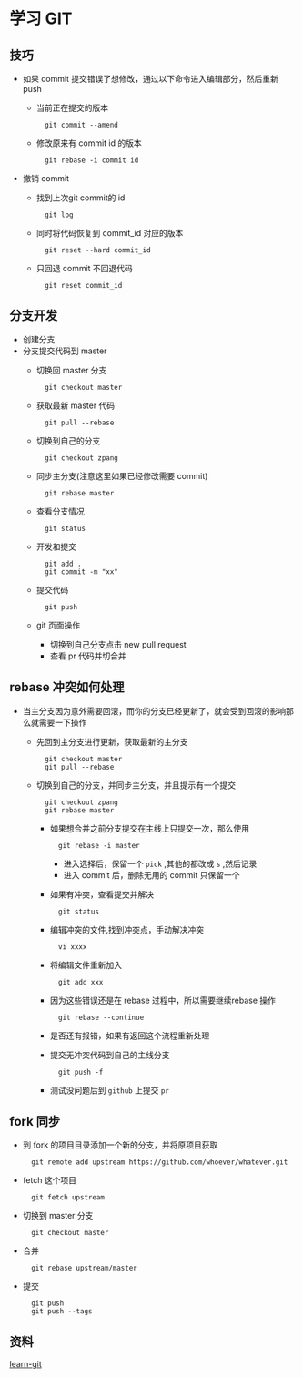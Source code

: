 # 学习 GIT

## 技巧
- 如果 commit 提交错误了想修改，通过以下命令进入编辑部分，然后重新 push
	- 当前正在提交的版本
		
			git commit --amend
	- 修改原来有 commit id 的版本

			git rebase -i commit id
- 撤销 commit 
	- 找到上次git commit的 id

			git log 
	- 同时将代码恢复到 commit_id 对应的版本
   			
   			git reset --hard commit_id
	- 只回退 commit 不回退代码
	
			git reset commit_id 			
## 分支开发
- 创建分支
- 分支提交代码到 master
	- 切换回 master 分支
	
			git checkout master
	- 获取最新 master 代码
	
			git pull --rebase
	- 切换到自己的分支
		
			git checkout zpang
	- 同步主分支(注意这里如果已经修改需要 commit)

			git rebase master
	- 查看分支情况

			git status
	- 开发和提交
	
			git add .
			git commit -m "xx" 		
	- 提交代码

			git push
	- git 页面操作
		- 切换到自己分支点击 new pull request
		- 查看 pr 代码并切合并					

## rebase 冲突如何处理
- 当主分支因为意外需要回滚，而你的分支已经更新了，就会受到回滚的影响那么就需要一下操作
	- 先回到主分支进行更新，获取最新的主分支
	
			git checkout master
			git pull --rebase
	- 切换到自己的分支，并同步主分支，并且提示有一个提交

			git checkout zpang		
			git rebase master
		- 如果想合并之前分支提交在主线上只提交一次，那么使用
			
				git rebase -i master
				
			- 进入选择后，保留一个 `pick` ,其他的都改成 `s` ,然后记录
			- 进入 commit 后，删除无用的 commit 只保留一个			
		- 如果有冲突，查看提交并解决

				git status
		- 编辑冲突的文件,找到冲突点，手动解决冲突

				vi xxxx
		- 将编辑文件重新加入

				git add xxx
		- 因为这些错误还是在 rebase 过程中，所以需要继续rebase 操作

				git rebase --continue
		- 是否还有报错，如果有返回这个流程重新处理
		- 提交无冲突代码到自己的主线分支

				git push -f 			
		- 测试没问题后到 `github` 上提交 `pr`

## fork 同步
- 到 fork 的项目目录添加一个新的分支，并将原项目获取

		git remote add upstream https://github.com/whoever/whatever.git
- fetch 这个项目

		git fetch upstream
- 切换到 master 分支

		git checkout master
- 合并

		git rebase upstream/master	
- 提交

		git push
		git push --tags		
					
## 资料
[learn-git](https://www.atlassian.com/git/tutorials/learn-git-with-bitbucket-cloud)